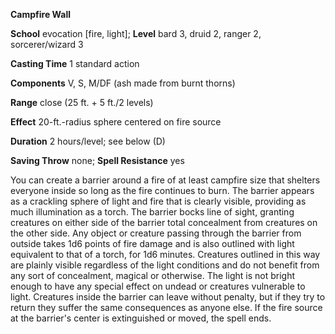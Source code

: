  **Campfire Wall**

**School** evocation [fire, light]; **Level** bard 3, druid 2, ranger 2, sorcerer/wizard 3

**Casting Time** 1 standard action

**Components** V, S, M/DF (ash made from burnt thorns)

**Range** close (25 ft. + 5 ft./2 levels)

**Effect** 20-ft.-radius sphere centered on fire source

**Duration** 2 hours/level; see below (D)

**Saving Throw** none; **Spell Resistance** yes

You can create a barrier around a fire of at least campfire size that shelters everyone inside so long as the fire continues to burn. The barrier appears as a crackling sphere of light and fire that is clearly visible, providing as much illumination as a torch. The barrier bocks line of sight, granting creatures on either side of the barrier total concealment from creatures on the other side. Any object or creature passing through the barrier from outside takes 1d6 points of fire damage and is also outlined with light equivalent to that of a torch, for 1d6 minutes. Creatures outlined in this way are plainly visible regardless of the light conditions and do not benefit from any sort of concealment, magical or otherwise. The light is not bright enough to have any special effect on undead or creatures vulnerable to light. Creatures inside the barrier can leave without penalty, but if they try to return they suffer the same consequences as anyone else. If the fire source at the barrier's center is extinguished or moved, the spell ends.


